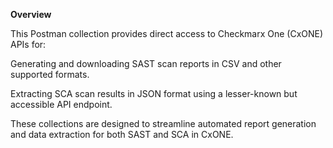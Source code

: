 **Overview**

This Postman collection provides direct access to Checkmarx One (CxONE) APIs for:

Generating and downloading SAST scan reports in CSV and other supported formats.

Extracting SCA scan results in JSON format using a lesser-known but accessible API endpoint.

These collections are designed to streamline automated report generation and data extraction for both SAST and SCA in CxONE.

